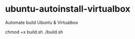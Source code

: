 # ubuntu-autoinstall-virtualbox
Automate build Ubuntu &amp; Virtualbox

chmod +x build.sh
./build.sh
